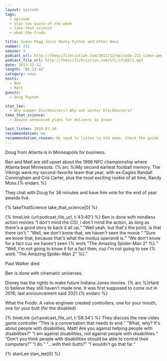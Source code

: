 ```yaml
---
layout: episode
tags:
  - episode
  - stan-lee-quote-of-the-week
  - take-that-science
  - what-the-frodo

title: Simon Pegg Joins Monty Python and Other News
number: 211
season: 3
podcast_url: http://thescifichristian.com/2013/12/episode-211-simon-pegg-joins-monty-python-and-other-news/
podcast_file_url: http://thescifichristian.com/sfc/sfc0211.mp3
date: 2013-12-12
length: '01:21:42'
category: news
hosts:
  - Ben
  - Matt
guests:
  - Doug Payton

stan_lee:
  - Why summer blockbusters? Why not winter blockbusters?
take_that_science:
  - Amazon announced plans for delivery by drone

last_listen: 2019-07-30
recommendation: no
recommendation_reason: No need to listen to old news. Check the guide for what's interesting in hindsight.
---
```

Doug from Atlanta is in Minneapolis for business. 

Ben and Matt are still upset about the 1998 NFC championship where Atlanta beat Minnesota. {% arc %}My second earliest football memory. The Vikings were my second-favorite team that year, with ex-Eagles Randall Cunningham and Cris Carter, plus the most exciting rookie of all time, Randy Moss.{% endarc %}

They chat with Doug for 36 minutes and have him vote for the end of year awards live. 

{% takeThatScience take_that_science[0] %}

<div class="quote">
  {% timeLink {url:podcast_file_url, t:'43:40'} %}
  <span class="quote-context is-size-6">Ben is done with mindless action movies</span>
  <q class="matt">I don't mind the CGI, I don't mind the action, as long as there's a good story to back it all up.</q>
  <q class="ben">Well yeah, but that's the point, is that there isn't.</q>
  <q class="matt">Well, we don't know that, we haven't seen the movie.</q>
  <q class="ben">Sure we know that, because that's what the modus operandi is.</q>
  <q class="matt">We don't know for a fact cuz we haven't seen {% work "The Amazing Spider-Man 2" %}.</q>
  <q class="ben">Well, I'm not going to know it for a fact then, cuz I'm not going to see {% work "The Amazing Spider-Man 2" %}.</q>
</div>

Paul Walker died 

Ben is done with cinematic universes.

Disney has the rights to make future Indiana Jones movies. {% arc %}Hard to believe they still haven't made one. It was first supposed to come out in 2016; last announcement said 2021.{% endarc %}

What the Frodo: A valve engineer created controllers, one for your mouth, one for your butt (for the disabled) 

<div class="quote">
  {% timeLink {url:podcast_file_url, t:'58:34'} %}
  <span class="quote-context is-size-6">They discuss the new video game controller</span>
  <q class="matt">This is a conversation that needs to end.</q>
  <q class="ben">What, why? It's about people with disabilities, Matt! Are you against helping people with disabilities?</q>
  <q class="matt">I am against disabilities, not against people with disabilities.</q>
  <q class="ben">Don't you think people with disabilities should be able to control their computers?</q>
  <q class="matt">I do.</q>
  <q class="ben">…with their butts?</q>
  <q class="matt">I wouldn't go that far.</q>
</div>

{% stanLee stan_lee[0] %}
